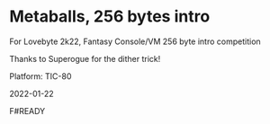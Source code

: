 # Metaballs, 256 bytes intro

For Lovebyte 2k22, Fantasy Console/VM 256 byte intro competition

Thanks to Superogue for the dither trick!

Platform: TIC-80

2022-01-22

F#READY
